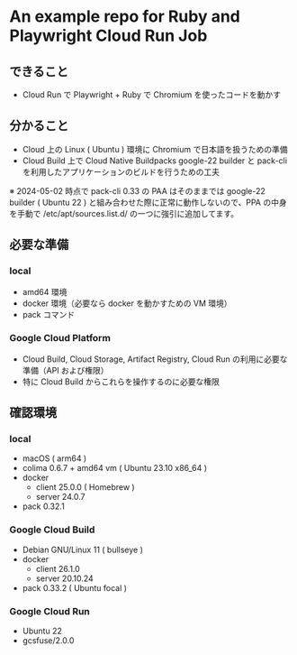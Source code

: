 # An example repo for Ruby and Playwright Cloud Run Job

## できること

 * Cloud Run で Playwright + Ruby で Chromium を使ったコードを動かす

## 分かること

 * Cloud 上の Linux ( Ubuntu ) 環境に Chromium で日本語を扱うための準備
 * Cloud Build 上で Cloud Native Buildpacks google-22 builder と pack-cli を利用したアプリケーションのビルドを行うための工夫

※ 2024-05-02 時点で pack-cli 0.33 の PAA はそのままでは google-22 builder ( Ubuntu 22 ) と組み合わせた際に正常に動作しないので、PPA の中身を手動で /etc/apt/sources.list.d/ の一つに強引に追加してます。

## 必要な準備

### local

 * amd64 環境
 * docker 環境（必要なら docker を動かすための VM 環境）
 * pack コマンド

### Google Cloud Platform

 * Cloud Build, Cloud Storage, Artifact Registry, Cloud Run の利用に必要な準備（API および権限）
 * 特に Cloud Build からこれらを操作するのに必要な権限

## 確認環境

### local

 * macOS ( arm64 )
 * colima 0.6.7 + amd64 vm ( Ubuntu 23.10 x86_64 )
 * docker
    * client 25.0.0 ( Homebrew )
    * server 24.0.7
 * pack 0.32.1

### Google Cloud Build

 * Debian GNU/Linux 11 ( bullseye )
 * docker
     * client 26.1.0
     * server 20.10.24
 * pack 0.33.2 ( Ubuntu focal )

### Google Cloud Run

 * Ubuntu 22
 * gcsfuse/2.0.0
